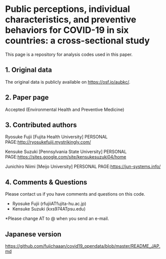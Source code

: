 # Public perceptions, individual characteristics, and preventive behaviors for COVID-19 in six countries: a cross-sectional study
This page is a repository for analysis codes used in this paper.

## 1. Original data
The original data is publicly available on https://osf.io/aubkc/.

## 2. Paper page
Accepted (Environmental Health and Preventive Medicine)

## 3. Contributed authors
Ryosuke Fujii [Fujita Health University] PERSONAL PAGE:http://ryosukefujii.mystrikingly.com/

Kensuke Suzuki [Pennsylvania State University] PERSONAL PAGE:https://sites.google.com/site/kensukesuzuki04/home

Junichiro Niimi [Meijo University] PERSONAL PAGE:https://jun-systems.info/

## 4. Comments & Questions
Please contact us if you have comments and questions on this code.

- Ryosuke Fujii (rfujiiATfujita-hu.ac.jp)
- Kensuke Suzuki (kxs974ATpsu.edu)

*Please change AT to @ when you send an e-mail.

## Japanese version
https://github.com/fujichaaan/covid19_opendata/blob/master/README_JAP.md
